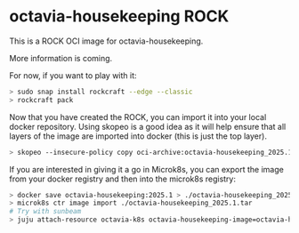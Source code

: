 # octavia-housekeeping ROCK

This is a ROCK OCI image for octavia-housekeeping.

More information is coming.

For now, if you want to play with it:

```bash
> sudo snap install rockcraft --edge --classic
> rockcraft pack
```

Now that you have created the ROCK, you can import it into
your local docker repository. Using skopeo is a good idea as
it will help ensure that all layers of the image are imported
into docker (this is just the top layer).

```bash
> skopeo --insecure-policy copy oci-archive:octavia-housekeeping_2025.1_amd64.rock docker-daemon:octavia-housekeeping:2025.1
```

If you are interested in giving it a go in Microk8s, you can
export the image from your docker registry and then into the
microk8s registry:

```bash
> docker save octavia-housekeeping:2025.1 > ./octavia-housekeeping_2025.1.tar
> microk8s ctr image import ./octavia-housekeeping_2025.1.tar
# Try with sunbeam
> juju attach-resource octavia-k8s octavia-housekeeping-image=octavia-housekeeping:2025.1
```

